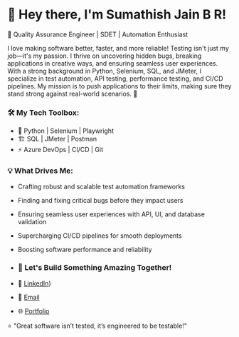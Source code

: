 # 👋 Hey there, I'm Sumathish Jain B R!

🚀 Quality Assurance Engineer | SDET | Automation Enthusiast

I love making software better, faster, and more reliable! Testing isn't just my job—it's my passion. I thrive on uncovering hidden bugs, breaking applications in creative ways, and ensuring seamless user experiences. With a strong background in Python, Selenium, SQL, and JMeter, I specialize in test automation, API testing, performance testing, and CI/CD pipelines. My mission is to push applications to their limits, making sure they stand strong against real-world scenarios. 🚀

### 🛠️ My Tech Toolbox:
- 🐍 Python | Selenium | Playwright
- 🏗️ SQL | JMeter | Postman
- ⚡ Azure DevOps | CI/CD | Git

### 💡 What Drives Me:
- Crafting robust and scalable test automation frameworks
- Finding and fixing critical bugs before they impact users
- Ensuring seamless user experiences with API, UI, and database validation
- Supercharging CI/CD pipelines for smooth deployments
- Boosting software performance and reliability

- ### 📢 Let's Build Something Amazing Together!
- 💼 [LinkedIn]([https://www.linkedin.com/in/yourprofile](https://www.linkedin.com/in/sumathish-jain-b-r-1a3343242)))
- 📧 [Email](mailto:sumathishjain.2002@gmail.com)
- 🌐 [Portfolio]((https://github.com/SumathishJain))

⭐ "Great software isn’t tested, it’s engineered to be testable!"

